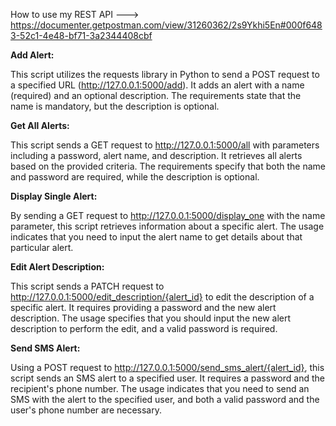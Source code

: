 How to use my REST API
---> https://documenter.getpostman.com/view/31260362/2s9Ykhi5En#000f6483-52c1-4e48-bf71-3a2344408cbf




**Add Alert:**

This script utilizes the requests library in Python to send a POST request to a specified URL (http://127.0.0.1:5000/add). It adds an alert with a name (required) and an optional description. The requirements state that the name is mandatory, but the description is optional.

**Get All Alerts:**

This script sends a GET request to http://127.0.0.1:5000/all with parameters including a password, alert name, and description. It retrieves all alerts based on the provided criteria. The requirements specify that both the name and password are required, while the description is optional.

**Display Single Alert:**

By sending a GET request to http://127.0.0.1:5000/display_one with the name parameter, this script retrieves information about a specific alert. The usage indicates that you need to input the alert name to get details about that particular alert.

**Edit Alert Description:**

This script sends a PATCH request to http://127.0.0.1:5000/edit_description/{alert_id} to edit the description of a specific alert. It requires providing a password and the new alert description. The usage specifies that you should input the new alert description to perform the edit, and a valid password is required.

**Send SMS Alert:**

Using a POST request to http://127.0.0.1:5000/send_sms_alert/{alert_id}, this script sends an SMS alert to a specified user. It requires a password and the recipient's phone number. The usage indicates that you need to send an SMS with the alert to the specified user, and both a valid password and the user's phone number are necessary.






